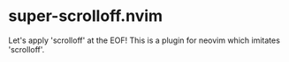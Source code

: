 # super-scrolloff.nvim
Let's apply 'scrolloff' at the EOF! This is a plugin for neovim which imitates 'scrolloff'.
